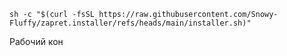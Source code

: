 
```
sh -c "$(curl -fsSL https://raw.githubusercontent.com/Snowy-Fluffy/zapret.installer/refs/heads/main/installer.sh)"
```

Рабочий кон
